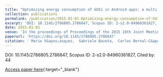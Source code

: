 ```yaml
---
title: "Optimizing energy consumption of GUIs in Android apps: a multi-objective approach"
collection: publications
permalink: /publication/2015-01-01-Optimizing-energy-consumption-of-GUIs-in-Android-apps-a-multi-objective-approach
excerpt: 'DOI: 10.1145/2786805.2786847, Scopus ID: 2-s2.0-84960361827, Cited by: 44'
date: 2015-01-01
venue: 'In the proceedings of Proceedings of the 2015 10th Joint Meeting on Foundations of Software Engineering, ESEC/FSE 2015, Bergamo, Italy, August 30 - September 4, 2015'
paperurl: 'https://doi.org/10.1145/2786805.2786847'
citation: ' Mario V&apos;asquez,  Gabriele Bavota,  Carlos Bernal-C&apos;ardenas,  Rocco Oliveto,  Massimiliano Di,  Denys Poshyvanyk, &quot;Optimizing energy consumption of GUIs in Android apps: a multi-objective approach.&quot; In the proceedings of Proceedings of the 2015 10th Joint Meeting on Foundations of Software Engineering, ESEC/FSE 2015, Bergamo, Italy, August 30 - September 4, 2015, 2015.'
---
```

DOI: 10.1145/2786805.2786847, Scopus ID: 2-s2.0-84960361827, Cited by: 44

[Access paper here](https://doi.org/10.1145/2786805.2786847){:target="_blank"}
